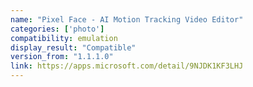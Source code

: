 ```yaml
---
name: "Pixel Face - AI Motion Tracking Video Editor"
categories: ['photo']
compatibility: emulation
display_result: "Compatible"
version_from: "1.1.1.0"
link: https://apps.microsoft.com/detail/9NJDK1KF3LHJ
---
```

